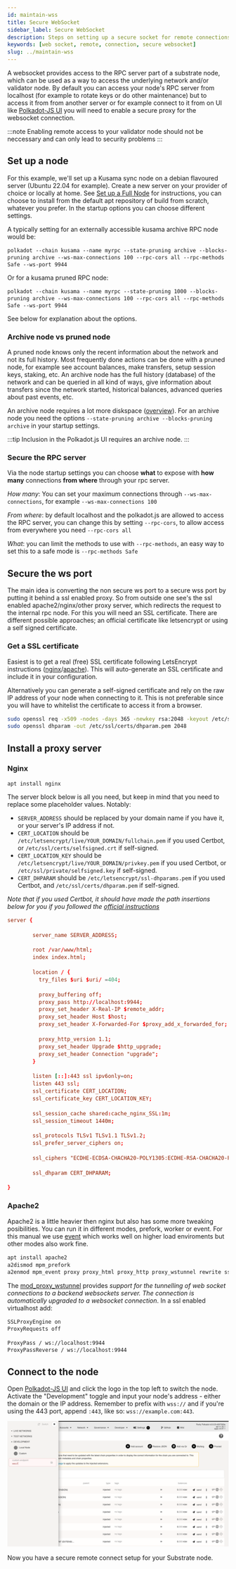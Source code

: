 ```yaml
---
id: maintain-wss
title: Secure WebSocket
sidebar_label: Secure WebSocket
description: Steps on setting up a secure socket for remote connections.
keywords: [web socket, remote, connection, secure websocket]
slug: ../maintain-wss
---
```


A websocket provides access to the RPC server part of a substrate node, which can be used as a way
to access the underlying network and/or validator node. By default you can access your node's RPC
server from localhost (for example to rotate keys or do other maintenance) but to access it from
from another server or for example connect to it from on UI like
[Polkadot-JS UI](https://polkadot.js.org/apps) you will need to enable a secure proxy for the
websocket connection.

:::note Enabling remote access to your validator node should not be neccessary and can only lead to
security problems :::

## Set up a node

For this example, we'll set up a Kusama sync node on a debian flavoured server (Ubuntu 22.04 for
example). Create a new server on your provider of choice or locally at home. See
[Set up a Full Node](./maintain-sync) for instructions, you can choose to install from the default
apt repository of build from scratch, whatever you prefer. In the startup options you can choose
different settings.

A typically setting for an externally accessible kusama archive RPC node would be:

```config
polkadot --chain kusama --name myrpc --state-pruning archive --blocks-pruning archive --ws-max-connections 100 --rpc-cors all --rpc-methods Safe --ws-port 9944
```

Or for a kusama pruned RPC node:

```config
polkadot --chain kusama --name myrpc --state-pruning 1000 --blocks-pruning archive --ws-max-connections 100 --rpc-cors all --rpc-methods Safe --ws-port 9944
```

See below for explanation about the options.

### Archive node vs pruned node

A pruned node knows only the recent information about the network and not its full history. Most
frequently done actions can be done with a pruned node, for example see account balances, make
transfers, setup session keys, staking, etc. An archive node has the full history (database) of the
network and can be queried in all kind of ways, give information about transfers since the network
started, historical balances, advanced queries about past events, etc.

An archive node requires a lot more diskspace ([overview](https://stakeworld.io/snapshot)). For an
archive node you need the options `--state-pruning archive --blocks-pruning archive` in your startup
settings.

:::tip Inclusion in the Polkadot.js UI requires an archive node. :::

### Secure the RPC server

Via the node startup settings you can choose **what** to expose with **how many** connections **from
where** through your rpc server.

_How many_: You can set your maximum connections through `--ws-max-connections`, for example
`--ws-max-connections 100`

_From where_: by default localhost and the polkadot.js are allowed to access the RPC server, you can
change this by setting `--rpc-cors`, to allow access from everywhere you need `--rpc-cors all`

_What_: you can limit the methods to use with `--rpc-methods`, an easy way to set this to a safe
mode is `--rpc-methods Safe`

## Secure the ws port

The main idea is converting the non secure ws port to a secure wss port by putting it behind a ssl
enabled proxy. So from outside one see's the ssl enabled apache2/nginx/other proxy server, which
redirects the request to the internal rpc node. For this you will need an SSL certificate. There are
different possible approaches; an official certificate like letsencrypt or using a self signed
certificate.

### Get a SSL certificate

Easiest is to get a real (free) SSL certificate following LetsEncrypt instructions
([nginx](https://certbot.eff.org/instructions?ws=nginx&os=ubuntufocal)/[apache](https://certbot.eff.org/instructions?ws=apache&os=ubuntufocal)).
This will auto-generate an SSL certificate and include it in your configuration.

Alternatively you can generate a self-signed certificate and rely on the raw IP address of your node
when connecting to it. This is not preferable since you will have to whitelist the certificate to
access it from a browser.

```bash
sudo openssl req -x509 -nodes -days 365 -newkey rsa:2048 -keyout /etc/ssl/private/selfsigned.key -out /etc/ssl/certs/selfsigned.crt
sudo openssl dhparam -out /etc/ssl/certs/dhparam.pem 2048
```

## Install a proxy server

### Nginx

```
apt install nginx
```

The server block below is all you need, but keep in mind that you need to replace some placeholder
values. Notably:

- `SERVER_ADDRESS` should be replaced by your domain name if you have it, or your server's IP
  address if not.
- `CERT_LOCATION` should be `/etc/letsencrypt/live/YOUR_DOMAIN/fullchain.pem` if you used Certbot,
  or `/etc/ssl/certs/selfsigned.crt` if self-signed.
- `CERT_LOCATION_KEY` should be `/etc/letsencrypt/live/YOUR_DOMAIN/privkey.pem` if you used Certbot,
  or `/etc/ssl/private/selfsigned.key` if self-signed.
- `CERT_DHPARAM` should be `/etc/letsencrypt/ssl-dhparams.pem` if you used Certbot, and
  `/etc/ssl/certs/dhparam.pem` if self-signed.

_Note that if you used Certbot, it should have made the path insertions below for you if you
followed the [official instructions](https://certbot.eff.org/instructions?ws=nginx&os=ubuntubionic)_

```conf
server {

        server_name SERVER_ADDRESS;

        root /var/www/html;
        index index.html;

        location / {
          try_files $uri $uri/ =404;

          proxy_buffering off;
          proxy_pass http://localhost:9944;
          proxy_set_header X-Real-IP $remote_addr;
          proxy_set_header Host $host;
          proxy_set_header X-Forwarded-For $proxy_add_x_forwarded_for;

          proxy_http_version 1.1;
          proxy_set_header Upgrade $http_upgrade;
          proxy_set_header Connection "upgrade";
        }

        listen [::]:443 ssl ipv6only=on;
        listen 443 ssl;
        ssl_certificate CERT_LOCATION;
        ssl_certificate_key CERT_LOCATION_KEY;

        ssl_session_cache shared:cache_nginx_SSL:1m;
        ssl_session_timeout 1440m;

        ssl_protocols TLSv1 TLSv1.1 TLSv1.2;
        ssl_prefer_server_ciphers on;

        ssl_ciphers "ECDHE-ECDSA-CHACHA20-POLY1305:ECDHE-RSA-CHACHA20-POLY1305:ECDHE-ECDSA-AES128-GCM-SHA256:ECDHE-RSA-AES128-GCM-SHA256:ECDHE-ECDSA-AES256-GCM-SHA384:ECDHE-RSA-AES256-GCM-SHA384:DHE-RSA-AES128-GCM-SHA256:DHE-RSA-AES256-GCM-SHA384:ECDHE-ECDSA-AES128-SHA256:ECDHE-RSA-AES128-SHA256:ECDHE-ECDSA-AES128-SHA:ECDHE-RSA-AES256-SHA384:ECDHE-RSA-AES128-SHA:ECDHE-ECDSA-AES256-SHA384:ECDHE-ECDSA-AES256-SHA:ECDHE-RSA-AES256-SHA:DHE-RSA-AES128-SHA256:DHE-RSA-AES128-SHA:DHE-RSA-AES256-SHA256:DHE-RSA-AES256-SHA:ECDHE-ECDSA-DES-CBC3-SHA:ECDHE-RSA-DES-CBC3-SHA:EDH-RSA-DES-CBC3-SHA:AES128-GCM-SHA256:AES256-GCM-SHA384:AES128-SHA256:AES256-SHA256:AES128-SHA:AES256-SHA:DES-CBC3-SHA:!DSS";

        ssl_dhparam CERT_DHPARAM;

}
```

### Apache2

Apache2 is a little heavier then nginx but also has some more tweaking posibilities. You can run it
in different modes, prefork, worker or event. For this manual we use
[event](https://httpd.apache.org/docs/2.4/mod/event.html) which works well on higher load
enviroments but other modes also work fine.

```bash
apt install apache2
a2dismod mpm_prefork
a2enmod mpm_event proxy proxy_html proxy_http proxy_wstunnel rewrite ssl
```

The [mod_proxy_wstunnel](https://httpd.apache.org/docs/2.4/mod/mod_proxy_wstunnel.html) provides
_support for the tunnelling of web socket connections to a backend websockets server. The connection
is automatically upgraded to a websocket connection_. In a ssl enabled virtualhost add:

```apacheconf
SSLProxyEngine on
ProxyRequests off

ProxyPass / ws://localhost:9944
ProxyPassReverse / ws://localhost:9944
```

## Connect to the node

Open [Polkadot-JS UI](https://polkadot.js.org/apps) and click the logo in the top left to switch the
node. Activate the "Development" toggle and input your node's address - either the domain or the IP
address. Remember to prefix with `wss://` and if you're using the 443 port, append `:443`, like so:
`wss://example.com:443`.

![A sync-in-progress chain connected to Polkadot-JS UI](../assets/maintain-wss-image.png)

Now you have a secure remote connect setup for your Substrate node.
